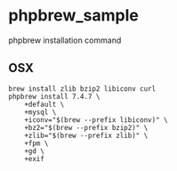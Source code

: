 # phpbrew_sample
phpbrew installation command

## OSX
```shell
brew install zlib bzip2 libiconv curl
phpbrew install 7.4.7 \
    +default \
    +mysql \
    +iconv="$(brew --prefix libiconv)" \
    +bz2="$(brew --prefix bzip2)" \
    +zlib="$(brew --prefix zlib)" \
    +fpm \
    +gd \
    +exif
```
